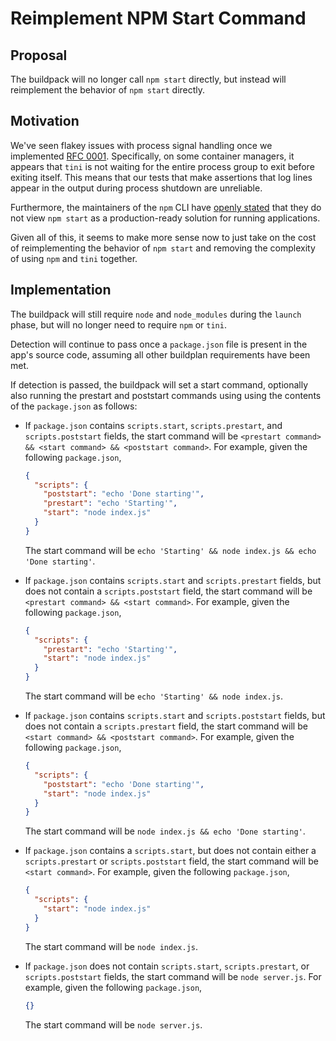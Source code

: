 # Reimplement NPM Start Command

## Proposal

The buildpack will no longer call `npm start` directly, but instead will
reimplement the behavior of `npm start` directly.

## Motivation

We've seen flakey issues with process signal handling once we implemented [RFC
0001](0001-start-command.md). Specifically, on some container managers, it
appears that `tini` is not waiting for the entire process group to exit before
exiting itself. This means that our tests that make assertions that log lines
appear in the output during process shutdown are unreliable.

Furthermore, the maintainers of the `npm` CLI have [openly
stated](https://github.com/npm/npm/issues/4603#issuecomment-170175517) that
they do not view `npm start` as a production-ready solution for running
applications.

Given all of this, it seems to make more sense now to just take on the cost of
reimplementing the behavior of `npm start` and removing the complexity of using
`npm` and `tini` together.

## Implementation

The buildpack will still require `node` and `node_modules` during the `launch`
phase, but will no longer need to require `npm` or `tini`.

Detection will continue to pass once a `package.json` file is present in the
app's source code, assuming all other buildplan requirements have been met.

If detection is passed, the buildpack will set a start command, optionally also
running the prestart and poststart commands using using the contents of the
`package.json` as follows:

* If `package.json` contains `scripts.start`, `scripts.prestart`, and `scripts.poststart` fields, the
  start command will be `<prestart command> && <start command> && <poststart command>`. For example,
  given the following `package.json`,

  ```json
  {
    "scripts": {
      "poststart": "echo 'Done starting'",
      "prestart": "echo 'Starting'",
      "start": "node index.js"
    }
  }
  ```

  The start command will be `echo 'Starting' && node index.js && echo 'Done starting'`.

* If `package.json` contains `scripts.start` and `scripts.prestart` fields, but
  does not contain a `scripts.poststart` field, the start command will be
  `<prestart command> && <start command>`. For example, given the following
  `package.json`,

  ```json
  {
    "scripts": {
      "prestart": "echo 'Starting'",
      "start": "node index.js"
    }
  }
  ```

  The start command will be `echo 'Starting' && node index.js`.

* If `package.json` contains `scripts.start` and `scripts.poststart` fields,
  but does not contain a `scripts.prestart` field, the start command will be
  `<start command> && <poststart command>`. For example, given the following
  `package.json`,

  ```json
  {
    "scripts": {
      "poststart": "echo 'Done starting'",
      "start": "node index.js"
    }
  }
  ```

  The start command will be `node index.js && echo 'Done starting'`.

* If `package.json` contains a `scripts.start`, but does not contain either a
  `scripts.prestart` or `scripts.poststart` field, the start command will be
  `<start command>`. For example, given the following `package.json`,

  ```json
  {
    "scripts": {
      "start": "node index.js"
    }
  }
  ```

  The start command will be `node index.js`.

* If `package.json` does not contain `scripts.start`, `scripts.prestart`, or
  `scripts.poststart` fields, the start command will be `node server.js`. For
  example, given the following `package.json`,

  ```json
  {}
  ```

  The start command will be `node server.js`.
